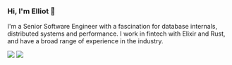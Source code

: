 ### Hi, I'm Elliot 👋

I'm a Senior Software Engineer with a fascination for database internals, distributed
systems and performance. I work in fintech with Elixir and Rust, and have a broad range
of experience in the industry.

[![](https://img.shields.io/badge/Email-elliotekj%40mailbox.org-blue)](mailto:elliotekj@mailbox.org)
[![](https://img.shields.io/badge/Blog-elliotekj.com-blue)](https://elliotekj.com)
